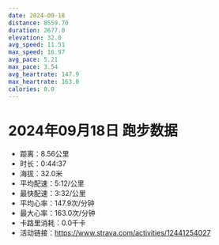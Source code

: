 ```yaml
---
date: 2024-09-18
distance: 8559.70
duration: 2677.0
elevation: 32.0
avg_speed: 11.51
max_speed: 16.97
avg_pace: 5.21
max_pace: 3.54
avg_heartrate: 147.9
max_heartrate: 163.0
calories: 0.0
---
```


# 2024年09月18日 跑步数据

- 距离：8.56公里
- 时长：0:44:37
- 海拔：32.0米
- 平均配速：5:12/公里
- 最快配速：3:32/公里
- 平均心率：147.9次/分钟
- 最大心率：163.0次/分钟
- 卡路里消耗：0.0千卡
- 活动链接：https://www.strava.com/activities/12441254027
